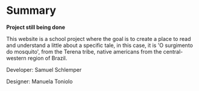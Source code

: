 # Summary

**Project still being done**

This website is a school project where the goal is to create a place to read and understand a little about a specific tale, in this case, it is 'O surgimento do mosquito', from the Terena tribe, native americans from the central-western region of Brazil.

Developer: Samuel Schlemper

Designer: Manuela Toniolo